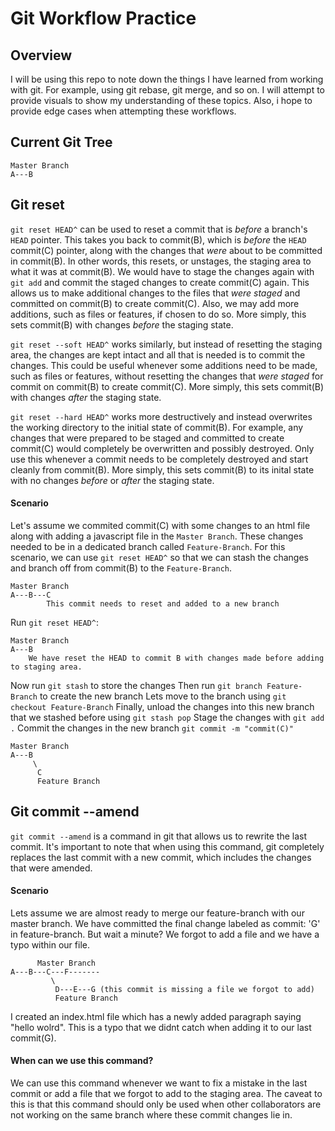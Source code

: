 # Git Workflow Practice

## Overview

I will be using this repo to note down the things I have learned from working with git. For example, using git rebase, git merge, and so on. I will attempt to provide visuals to show my understanding of these topics. Also, i hope to provide edge cases when attempting these workflows.

## Current Git Tree

```
Master Branch
A---B
```

## Git reset

`git reset HEAD^` can be used to reset a commit that is _before_ a branch's `HEAD` pointer. This takes you back to commit(B), which is _before_ the `HEAD` commit(C) pointer, along with the changes that _were_ about to be committed in commit(B). In other words, this resets, or unstages, the staging area to what it was at commit(B). We would have to stage the changes again with `git add` and commit the staged changes to create commit(C) again. This allows us to make additional changes to the files that _were staged_ and committed on commit(B) to create commit(C). Also, we may add more additions, such as files or features, if chosen to do so. More simply, this sets commit(B) with changes _before_ the staging state.

`git reset --soft HEAD^` works similarly, but instead of resetting the staging area, the changes are kept intact and all that is needed is to commit the changes. This could be useful whenever some additions need to be made, such as files or features, without resetting the changes that _were staged_ for commit on commit(B) to create commit(C). More simply, this sets commit(B) with changes _after_ the staging state.

`git reset --hard HEAD^` works more destructively and instead overwrites the working directory to the initial state of commit(B). For example, any changes that were prepared to be staged and committed to create commit(C) would completely be overwritten and possibly destroyed. Only use this whenever a commit needs to be completely destroyed and start cleanly from commit(B). More simply, this sets commit(B) to its inital state with no changes _before_ or _after_ the staging state.

#### Scenario

Let's assume we commited commit(C) with some changes to an html file along with adding a javascript file in the `Master Branch`. These changes needed to be in a dedicated branch called `Feature-Branch`. For this scenario, we can use `git reset HEAD^` so that we can stash the changes and branch off from commit(B) to the `Feature-Branch`.

```
Master Branch
A---B---C
        This commit needs to reset and added to a new branch
```

Run `git reset HEAD^`:

```
Master Branch
A---B
    We have reset the HEAD to commit B with changes made before adding to staging area.
```

Now run `git stash` to store the changes
Then run `git branch Feature-Branch` to create the new branch
Lets move to the branch using `git checkout Feature-Branch`
Finally, unload the changes into this new branch that we stashed before using `git stash pop`
Stage the changes with `git add .`
Commit the changes in the new branch `git commit -m "commit(C)"`

```
Master Branch
A---B
     \
      C
      Feature Branch
```

## Git commit --amend

`git commit --amend` is a command in git that allows us to rewrite the last commit. It's important to note that when using this command, git completely replaces the last commit with a new commit, which includes the changes that were amended.

#### Scenario

Lets assume we are almost ready to merge our feature-branch with our master branch. We have committed the final change labeled as commit: 'G' in feature-branch. But wait a minute? We forgot to add a file and we have a typo within our file.

```
      Master Branch
A---B---C---F-------
         \
          D---E---G (this commit is missing a file we forgot to add)
          Feature Branch
```

I created an index.html file which has a newly added paragraph saying "hello wolrd". This is a typo that we didnt catch when adding it to our last commit(G).

#### When can we use this command?

We can use this command whenever we want to fix a mistake in the last commit or add a file that we forgot to add to the staging area. The caveat to this is that this command should only be used when other collaborators are not working on the same branch where these commit changes lie in.
